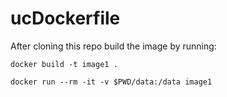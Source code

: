 # ucDockerfile

After cloning this repo build the image by running:
``` 
docker build -t image1 . 
```

``` 
docker run --rm -it -v $PWD/data:/data image1
```
